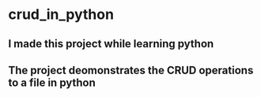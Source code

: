 # crud_in_python

## I made this project while learning python 

## The project deomonstrates the CRUD operations to a file in python
